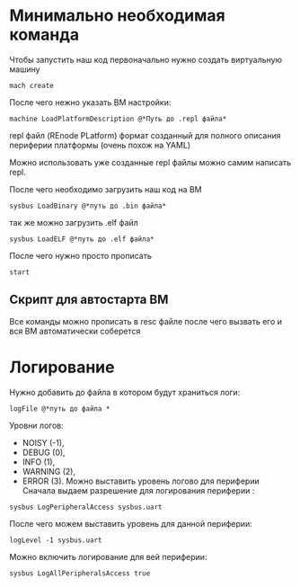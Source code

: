 # Минимально необходимая команда
Чтобы запустить наш код первоначально нужно создать виртуальную машину
```
mach create
```
После чего нежно указать ВМ настройки:
```
machine LoadPlatformDescription @*Путь до .repl файла*
```
repl файл (REnode PLatform) формат созданный для полного описания периферии платформы (очень похож на YAML)

Можно использовать уже созданные repl файлы можно самим написать repl.

После чего необходимо загрузить наш код на ВМ
```
sysbus LoadBinary @*путь до .bin файла*
```
так же можно загрузить .elf файл
```
sysbus LoadELF @*путь до .elf файла*
```
После чего нужно просто прописать 
```
start
```

## Скрипт для автостарта ВМ 
Все команды можно прописать в resc файле после чего вызвать его и вся ВМ автоматически соберется 

# Логирование

Нужно добавить до файла в котором будут храниться логи:
```
logFile @*путь до файла *
```

Уровни логов:
- NOISY (-1),
- DEBUG (0),
- INFO (1),
- WARNING (2),
- ERROR (3).
Можно выставить уровень логово для периферии 
Сначала выдаем разрешение для логирования периферии :
```
sysbus LogPeripheralAccess sysbus.uart
```
После чего можем выставить уровень для данной периферии:
```
logLevel -1 sysbus.uart
```
 Можно включить логирование для вей периферии:
 ```
 sysbus LogAllPeripheralsAccess true
```

